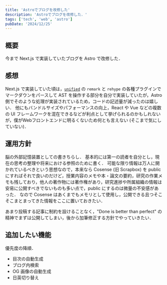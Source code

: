 ```yaml
---
title: 'Astroでブログを改修した'
description: 'Astroでブログを改修した．'
tags: ['tech', 'web', 'astro']
pubDate: '2024/12/25'
---
```


## 概要

今まで Next.js で実装していたブログを Astro で改修した．

## 感想

Next.js で実装していた頃は，[`unified`](https://github.com/unifiedjs/unified) の `remark` と `rehype` の各種プラグインでマークダウンをパースして AST を操作する部分を自分で実装していたが，Astro 側でそのような処理が実装されているため，コードの記述量が減ったのは嬉しい．
他にもバンドルサイズやパフォーマンスの向上，React や Vue などの複数の UI フレームワークを混在できるなどが利点として挙げられるのかもしれないが，僕がWebフロントエンドに明るくないため何とも言えない (そこまで気にしていない)．

## 運用方針

脳の外部記憶装置としての書きちらし．
基本的には第一の読者を自分とし，現在の思考の整理や将来における参照のために書く．
可能な限り情報は万人に開かれているべきという思想なので，本来なら Cosense (旧 Scrapbox) を public にすればそれで良いのだけど，授業内容のメモや本・論文の要約，研究の作業メモも残しており，他人の著作物には著作権があり，研究進捗や所属組織の情報は安易に公開すべきでないものも多い点で，public にするのは微量の不安感があった．
なので Cosense はあくまでもメモリとして使用し，公開できる且つそこそこまとまってきた情報をここに置いておきたい．

あまり投稿する記事に制約を設けることなく，"Done is better than perfect" の精神でまずは公開してしまい，後から加筆修正する方針でやっていきたい．

## 追加したい機能

優先度の降順．

- 目次の自動生成
- ブログ内検索
- OG 画像の自動生成
- 日英切り替え
